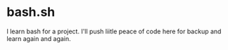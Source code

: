 # bash.sh
I learn bash for a project.
I'll push liitle peace of code here for backup and learn again and again.
